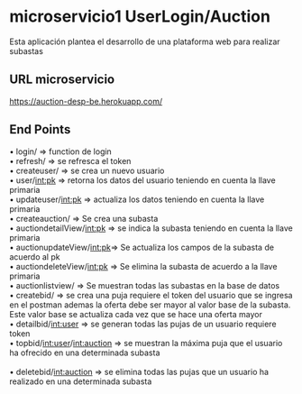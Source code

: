 # microservicio1 UserLogin/Auction

Esta aplicación plantea el desarrollo de una plataforma web para realizar subastas 

<h2>URL microservicio</h2>

https://auction-desp-be.herokuapp.com/


<h2>End Points</h2>

•	login/   => function de login
 <br/>
•	refresh/ => se refresca el token
 <br/>
•	createuser/ => se crea un nuevo usuario
 <br/>
•	user/<int:pk> => retorna los datos del usuario teniendo en cuenta la llave primaria
 <br/>
•	updateuser/<int:pk> =>  actualiza los datos teniendo en cuenta la llave primaria
 <br/>
•	createauction/ => Se crea una subasta
 <br/>
•	auctiondetailView/<int:pk> => se indica la subasta teniendo en cuenta la llave primaria 
 <br/>
•	auctionupdateView/<int:pk>=> Se actualiza los campos de la subasta de acuerdo al pk
 <br/>
•	auctiondeleteView/<int:pk> => Se elimina la subasta de acuerdo a la llave primaria
 <br/> 
•	auctionlistview/ => Se muestran todas las subastas en la base de datos
 <br/>
•	createbid/ => se crea una puja requiere el token del usuario que se ingresa en el postman ademas la oferta debe ser mayor al valor base de la subasta. Este valor base se actualiza cada vez que se hace una oferta mayor
 <br/>
•	detailbid/<int:user> => se generan todas las pujas de un usuario requiere token
 <br/> 
•	topbid/<int:user>/<int:auction> => se muestran la máxima puja que el usuario ha ofrecido en una determinada subasta    
 <br/>
•	deletebid/<int:auction> =>  se elimina todas las pujas que un usuario ha realizado en una determinada subasta
 <br/>

